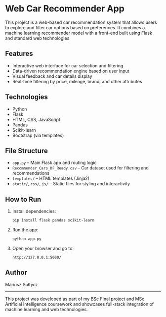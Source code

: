 
# Web Car Recommender App

This project is a web-based car recommendation system that allows users to explore and filter car options based on preferences. It combines a machine learning recommender model with a front-end built using Flask and standard web technologies.

## Features

- Interactive web interface for car selection and filtering
- Data-driven recommendation engine based on user input
- Visual feedback and car details display
- Real-time filtering by price, mileage, brand, and other attributes

## Technologies

- Python
- Flask
- HTML, CSS, JavaScript
- Pandas
- Scikit-learn
- Bootstrap (via templates)

## File Structure

- `app.py` – Main Flask app and routing logic
- `Recommender_Cars_DF_Ready.csv` – Car dataset used for filtering and recommendations
- `templates/` – HTML templates (Jinja2)
- `static/`, `css/`, `js/` – Static files for styling and interactivity

## How to Run

1. Install dependencies:
   ```bash
   pip install flask pandas scikit-learn
   ```

2. Run the app:
   ```bash
   python app.py
   ```

3. Open your browser and go to:
   ```
   http://127.0.0.1:5000/
   ```

## Author

Mariusz Sołtycz

---

This project was developed as part of my BSc Final project and MSc Artificial Intelligence coursework and showcases full-stack integration of machine learning and web technologies.
